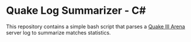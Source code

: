 # Quake Log Summarizer - C#

This repository contains a simple bash script that parses a [Quake III Arena](https://github.com/id-Software/Quake-III-Arena) server log to summarize matches statistics.
